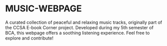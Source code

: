 # MUSIC-WEBPAGE
A curated collection of peaceful and relaxing music tracks, originally part of the CCSA E-book Corner project. Developed during my 5th semester of BCA, this webpage offers a soothing listening experience. Feel free to explore and contribute!
